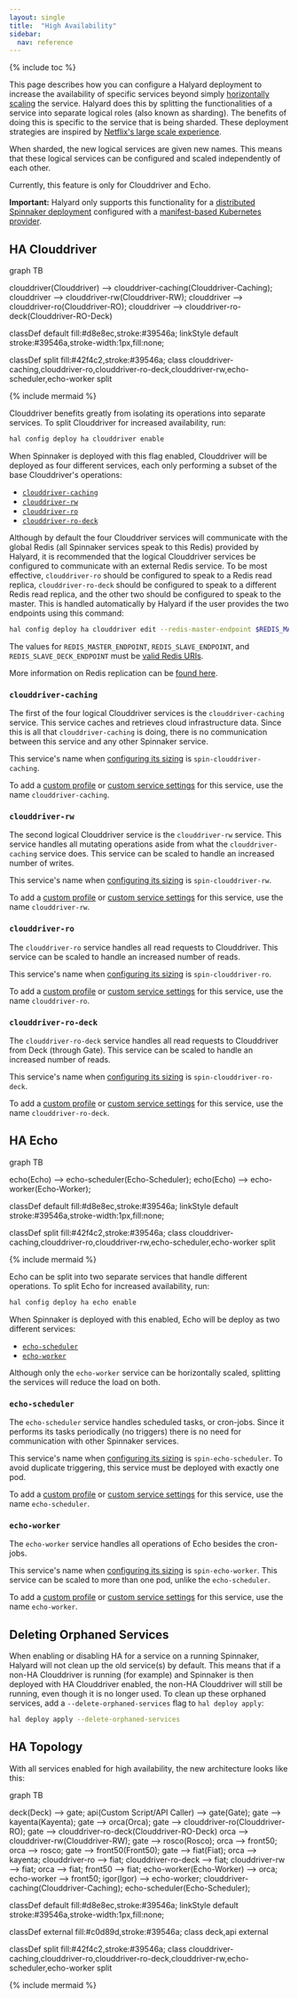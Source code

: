 ```yaml
---
layout: single
title:  "High Availability"
sidebar:
  nav: reference
---
```


{% include toc %}

This page describes how you can configure a Halyard deployment to increase the availability of specific services beyond simply [horizontally scaling](/setup/productionize/scaling/horizontal-scaling/) the service. Halyard does this by splitting the functionalities of a service into separate logical roles (also known as sharding). The benefits of doing this is specific to the service that is being sharded. These deployment strategies are inspired by [Netflix's large scale experience](https://blog.spinnaker.io/scaling-spinnaker-at-netflix-part-1-8a5ae51ee6de).

When sharded, the new logical services are given new names. This means that these logical services can be configured and scaled independently of each other.

Currently, this feature is only for Clouddriver and Echo.

__Important:__ Halyard only supports this functionality for a [distributed Spinnaker deployment](/setup/install/environment/#distributed-installation) configured with a [manifest-based Kubernetes provider](/setup/install/providers/kubernetes-v2/).

## HA Clouddriver

 <div class="mermaid">
 graph TB

 clouddriver(Clouddriver) --> clouddriver-caching(Clouddriver-Caching);
 clouddriver --> clouddriver-rw(Clouddriver-RW);
 clouddriver --> clouddriver-ro(Clouddriver-RO);
 clouddriver --> clouddriver-ro-deck(Clouddriver-RO-Deck)

 classDef default fill:#d8e8ec,stroke:#39546a;
 linkStyle default stroke:#39546a,stroke-width:1px,fill:none;

 classDef split fill:#42f4c2,stroke:#39546a;
 class clouddriver-caching,clouddriver-ro,clouddriver-ro-deck,clouddriver-rw,echo-scheduler,echo-worker split
 </div>

 {% include mermaid %}

Clouddriver benefits greatly from isolating its operations into separate services. To split Clouddriver for increased availability, run:

```bash
hal config deploy ha clouddriver enable
```

When Spinnaker is deployed with this flag enabled, Clouddriver will be deployed as four different services, each only performing a subset of the base Clouddriver's operations:

* [`clouddriver-caching`](#clouddriver-caching)
* [`clouddriver-rw`](#clouddriver-rw)
* [`clouddriver-ro`](#clouddriver-ro)
* [`clouddriver-ro-deck`](#clouddriver-ro-deck)

Although by default the four Clouddriver services will communicate with the global Redis (all Spinnaker services speak to this Redis) provided by Halyard, it is recommended that the logical Clouddriver services be configured to communicate with an external Redis service. To be most effective, `clouddriver-ro` should be configured to speak to a Redis read replica, `clouddriver-ro-deck` should be configured to speak to a different Redis read replica, and the other two should be configured to speak to the master. This is handled automatically by Halyard if the user provides the two endpoints using this command:

```bash
hal config deploy ha clouddriver edit --redis-master-endpoint $REDIS_MASTER_ENDPOINT --redis-slave-endpoint $REDIS_SLAVE_ENDPOINT --redis-slave-deck-endpoint $REDIS_SLAVE_DECK_ENDPOINT
```

The values for `REDIS_MASTER_ENDPOINT`, `REDIS_SLAVE_ENDPOINT`, and `REDIS_SLAVE_DECK_ENDPOINT` must be [valid Redis URIs](https://www.iana.org/assignments/uri-schemes/prov/redis).

More information on Redis replication can be [found here](https://redis.io/topics/replication).

### `clouddriver-caching`

The first of the four logical Clouddriver services is the `clouddriver-caching` service. This service caches and retrieves cloud infrastructure data. Since this is all that `clouddriver-caching` is doing, there is no communication between this service and any other Spinnaker service.

This service's name when [configuring its sizing](/reference/halyard/component-sizing/) is `spin-clouddriver-caching`.

To add a [custom profile](/reference/halyard/custom/#custom-profiles) or [custom service settings](/reference/halyard/custom/#custom-service-settings) for this service, use the name `clouddriver-caching`.

### `clouddriver-rw`

The second logical Clouddriver service is the `clouddriver-rw` service. This service handles all mutating operations aside from what the `clouddriver-caching` service does. This service can be scaled to handle an increased number of writes.

This service's name when [configuring its sizing](/reference/halyard/component-sizing/) is `spin-clouddriver-rw`.

To add a [custom profile](/reference/halyard/custom/#custom-profiles) or [custom service settings](/reference/halyard/custom/#custom-service-settings) for this service, use the name `clouddriver-rw`.

### `clouddriver-ro`

The `clouddriver-ro` service handles all read requests to Clouddriver. This service can be scaled to handle an increased number of reads.

This service's name when [configuring its sizing](/reference/halyard/component-sizing/) is `spin-clouddriver-ro`.

To add a [custom profile](/reference/halyard/custom/#custom-profiles) or [custom service settings](/reference/halyard/custom/#custom-service-settings) for this service, use the name `clouddriver-ro`.

### `clouddriver-ro-deck`

The `clouddriver-ro-deck` service handles all read requests to Clouddriver from Deck (through Gate). This service can be scaled to handle an increased number of reads.

This service's name when [configuring its sizing](/reference/halyard/component-sizing/) is `spin-clouddriver-ro-deck`.

To add a [custom profile](/reference/halyard/custom/#custom-profiles) or [custom service settings](/reference/halyard/custom/#custom-service-settings) for this service, use the name `clouddriver-ro-deck`.

## HA Echo

 <div class="mermaid">
 graph TB

 echo(Echo) --> echo-scheduler(Echo-Scheduler);
 echo(Echo) --> echo-worker(Echo-Worker);

 classDef default fill:#d8e8ec,stroke:#39546a;
 linkStyle default stroke:#39546a,stroke-width:1px,fill:none;

 classDef split fill:#42f4c2,stroke:#39546a;
 class clouddriver-caching,clouddriver-ro,clouddriver-rw,echo-scheduler,echo-worker split
 </div>

 {% include mermaid %}

Echo can be split into two separate services that handle different operations. To split Echo for increased availability, run:

```bash
hal config deploy ha echo enable
```

When Spinnaker is deployed with this enabled, Echo will be deploy as two different services:

* [`echo-scheduler`](#echo-scheduler)
* [`echo-worker`](#echo-worker)

Although only the `echo-worker` service can be horizontally scaled, splitting the services will reduce the load on both.

### `echo-scheduler`

The `echo-scheduler` service handles scheduled tasks, or cron-jobs. Since it performs its tasks periodically (no triggers) there is no need for communication with other Spinnaker services.

This service's name when [configuring its sizing](/reference/halyard/component-sizing/) is `spin-echo-scheduler`. To avoid duplicate triggering, this service must be deployed with exactly one pod.

To add a [custom profile](/reference/halyard/custom/#custom-profiles) or [custom service settings](/reference/halyard/custom/#custom-service-settings) for this service, use the name `echo-scheduler`.

### `echo-worker`

The `echo-worker` service handles all operations of Echo besides the cron-jobs.

This service's name when [configuring its sizing](/reference/halyard/component-sizing/) is `spin-echo-worker`. This service can be scaled to more than one pod, unlike the `echo-scheduler`.

To add a [custom profile](/reference/halyard/custom/#custom-profiles) or [custom service settings](/reference/halyard/custom/#custom-service-settings) for this service, use the name `echo-worker`.

## Deleting Orphaned Services

When enabling or disabling HA for a service on a running Spinnaker, Halyard will not clean up the old service(s) by default. This means that if a non-HA Clouddriver is running (for example) and Spinnaker is then deployed with HA Clouddriver enabled, the non-HA Clouddriver will still be running, even though it is no longer used. To clean up these orphaned services, add a `--delete-orphaned-services` flag to `hal deploy apply`:

```bash
hal deploy apply --delete-orphaned-services
```

## HA Topology

With all services enabled for high availability, the new architecture looks like this:

 <div class="mermaid">
 graph TB

 deck(Deck) --> gate;
 api(Custom Script/API Caller) --> gate(Gate);
 gate --> kayenta(Kayenta);
 gate --> orca(Orca);
 gate --> clouddriver-ro(Clouddriver-RO);
 gate --> clouddriver-ro-deck(Clouddriver-RO-Deck)
 orca --> clouddriver-rw(Clouddriver-RW);
 gate --> rosco(Rosco);
 orca --> front50;
 orca --> rosco;
 gate --> front50(Front50);
 gate --> fiat(Fiat);
 orca --> kayenta;
 clouddriver-ro --> fiat;
 clouddriver-ro-deck --> fiat;
 clouddriver-rw --> fiat;
 orca --> fiat;
 front50 --> fiat;
 echo-worker(Echo-Worker) --> orca;
 echo-worker --> front50;
 igor(Igor) --> echo-worker;
 clouddriver-caching(Clouddriver-Caching);
 echo-scheduler(Echo-Scheduler);

 classDef default fill:#d8e8ec,stroke:#39546a;
 linkStyle default stroke:#39546a,stroke-width:1px,fill:none;

 classDef external fill:#c0d89d,stroke:#39546a;
 class deck,api external

 classDef split fill:#42f4c2,stroke:#39546a;
 class clouddriver-caching,clouddriver-ro,clouddriver-ro-deck,clouddriver-rw,echo-scheduler,echo-worker split
 </div>

 {% include mermaid %}


